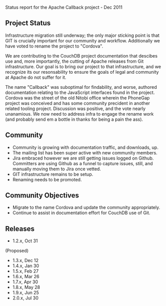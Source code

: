 Status report for the Apache Callback project - Dec 2011

Project Status
--------------

Infrastructure migration still underway; the only major sticking point is that GIT is crucially important for our community and workflow. Additionally we have voted to rename the project to "Cordova". 

We are contributing to the CouchDB project documentation that descibes use and, more importantly, the cutting of Apache releases from Git infrastructure. Our goal is to bring our project to that infrastructure, and we recognize its our resonsability to ensure the goals of legal and community at Apache do not suffer for it.

The name "Callback" was suboptimal for findability, and worse, authored documentation relating to the JavaScript interfaces found in the project. Cordova was the street of the old Nitobi office wherein the PhoneGap project was conceived and has some community precident in another related tooling project. Discussion was positive, and the vote nearly unanamious. We now need to address infra to engage the rename work (and probably send em a bottle in thanks for being a pain the ass).


Community
---------

* Community is growing with documentation traffic, and downloads, up.
* The mailing list has been super active with new community members.
* Jira embraced however we are still getting issues logged on
  Github. Committers are using Github as a funnel to capture issues,
still, and manually moving them to Jira once vetted.
* GIT infrastructure remains to be setup.
* Renaming needs to be promoted.

Community Objectives
--------------------

* Migrate to the name Cordova and update the community appropriately.
* Continue to assist in documentation effort for CouchDB use of Git.

Releases
--------

* 1.2.x, Oct 31

(Proposed)

* 1.3.x, Dec 12
* 1.4.x, Jan 30
* 1.5.x, Feb 27
* 1.6.x, Mar 26
* 1.7.x, Apr 30
* 1.8.x, May 28
* 1.9.x, Jun 25
* 2.0.x, Jul 30
